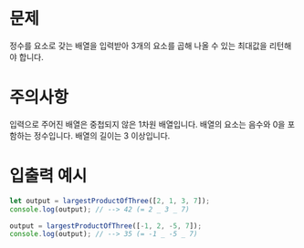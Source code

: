 # 문제

정수를 요소로 갖는 배열을 입력받아 3개의 요소를 곱해 나올 수 있는 최대값을 리턴해야 합니다.

# 주의사항

입력으로 주어진 배열은 중첩되지 않은 1차원 배열입니다.
배열의 요소는 음수와 0을 포함하는 정수입니다.
배열의 길이는 3 이상입니다.

# 입출력 예시

```js
let output = largestProductOfThree([2, 1, 3, 7]);
console.log(output); // --> 42 (= 2 _ 3 _ 7)

output = largestProductOfThree([-1, 2, -5, 7]);
console.log(output); // --> 35 (= -1 _ -5 _ 7)
```
